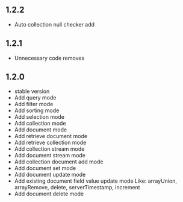 ## 1.2.2

* Auto collection null checker add

## 1.2.1

* Unnecessary code removes

## 1.2.0

* stable version
* Add query mode
* Add filter mode
* Add sorting mode
* Add selection mode
* Add collection mode
* Add document mode
* Add retrieve document mode
* Add retrieve collection mode
* Add collection stream mode
* Add document stream mode
* Add collection document add mode
* Add document set mode
* Add document update mode
* Add existing document field value update mode
  Like: arrayUnion, arrayRemove, delete, serverTimestamp, increment
* Add document delete mode
